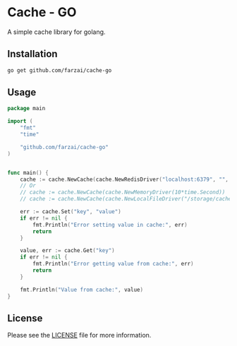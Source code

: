 # Cache - GO

A simple cache library for golang.

## Installation

```bash
go get github.com/farzai/cache-go
```

## Usage

```go
package main

import (
	"fmt"
	"time"

	"github.com/farzai/cache-go"
)


func main() {
	cache := cache.NewCache(cache.NewRedisDriver("localhost:6379", "", 0, 10*time.Second))
	// Or
	// cache := cache.NewCache(cache.NewMemoryDriver(10*time.Second))
	// cache := cache.NewCache(cache.NewLocalFileDriver("/storage/cache", 10*time.Second))

	err := cache.Set("key", "value")
	if err != nil {
		fmt.Println("Error setting value in cache:", err)
		return
	}

	value, err := cache.Get("key")
	if err != nil {
		fmt.Println("Error getting value from cache:", err)
		return
	}

	fmt.Println("Value from cache:", value)
}
```

## License
Please see the [LICENSE](LICENSE) file for more information.
